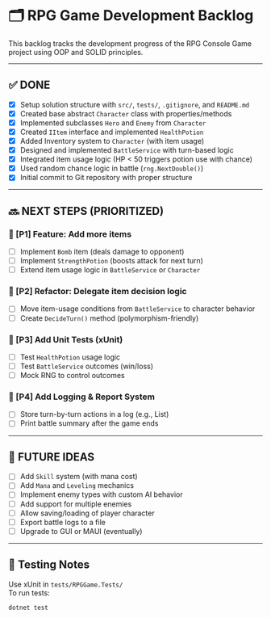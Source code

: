 # 🗂 RPG Game Development Backlog

This backlog tracks the development progress of the RPG Console Game project using OOP and SOLID principles.

---

## ✅ DONE

- [x] Setup solution structure with `src/`, `tests/`, `.gitignore`, and `README.md`
- [x] Created base abstract `Character` class with properties/methods
- [x] Implemented subclasses `Hero` and `Enemy` from `Character`
- [x] Created `IItem` interface and implemented `HealthPotion`
- [x] Added Inventory system to `Character` (with item usage)
- [x] Designed and implemented `BattleService` with turn-based logic
- [x] Integrated item usage logic (HP < 50 triggers potion use with chance)
- [x] Used random chance logic in battle (`rng.NextDouble()`)
- [x] Initial commit to Git repository with proper structure

---

## 🔜 NEXT STEPS (PRIORITIZED)

### 📌 [P1] Feature: Add more items
- [ ] Implement `Bomb` item (deals damage to opponent)
- [ ] Implement `StrengthPotion` (boosts attack for next turn)
- [ ] Extend item usage logic in `BattleService` or `Character`

### 📌 [P2] Refactor: Delegate item decision logic
- [ ] Move item-usage conditions from `BattleService` to character behavior
- [ ] Create `DecideTurn()` method (polymorphism-friendly)

### 📌 [P3] Add Unit Tests (xUnit)
- [ ] Test `HealthPotion` usage logic
- [ ] Test `BattleService` outcomes (win/loss)
- [ ] Mock RNG to control outcomes

### 📌 [P4] Add Logging & Report System
- [ ] Store turn-by-turn actions in a log (e.g., List<string>)
- [ ] Print battle summary after the game ends

---

## 📝 FUTURE IDEAS

- [ ] Add `Skill` system (with mana cost)
- [ ] Add `Mana` and `Leveling` mechanics
- [ ] Implement enemy types with custom AI behavior
- [ ] Add support for multiple enemies
- [ ] Allow saving/loading of player character
- [ ] Export battle logs to a file
- [ ] Upgrade to GUI or MAUI (eventually)

---

## 🧪 Testing Notes

Use xUnit in `tests/RPGGame.Tests/`  
To run tests:
```bash
dotnet test
